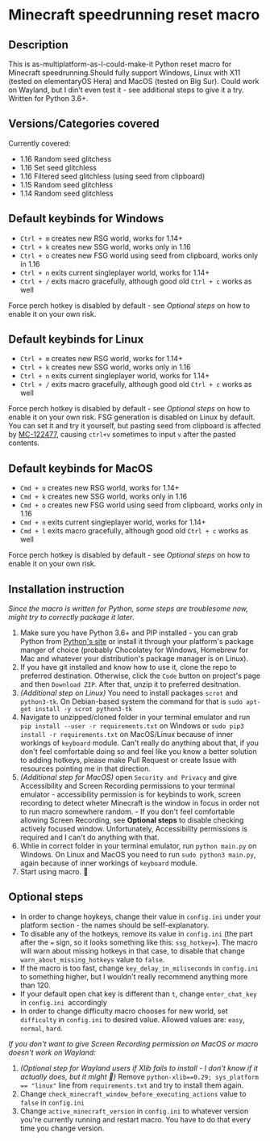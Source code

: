 # Minecraft speedrunning reset macro

## Description

This is as-multiplatform-as-I-could-make-it Python reset macro for Minecraft speedrunning.Should fully support Windows, Linux with X11 (tested on elementaryOS Hera) and MacOS (tested on Big Sur). Could work on Wayland, but I din't even test it - see additional steps to give it a try. Written for Python 3.6+.

## Versions/Categories covered

Currently covered:

* 1.16 Random seed glitchess
* 1.16 Set seed glitchless
* 1.16 Filtered seed glitchless (using seed from clipboard)
* 1.15 Random seed glitchless
* 1.14 Random seed glitchless

## Default keybinds for Windows

* `Ctrl + m` creates new RSG world, works for 1.14+
* `Ctrl + k` creates new SSG world, works only in 1.16
* `Ctrl + o` creates new FSG world using seed from clipboard, works only in 1.16
* `Ctrl + n` exits current singleplayer world, works for 1.14+
* `Ctrl + /` exits macro gracefully, although good old `Ctrl + c` works as well

Force perch hotkey is disabled by default - see _Optional steps_ on how to enable it on your own risk.

## Default keybinds for Linux

* `Ctrl + m` creates new RSG world, works for 1.14+
* `Ctrl + k` creates new SSG world, works only in 1.16
* `Ctrl + n` exits current singleplayer world, works for 1.14+
* `Ctrl + /` exits macro gracefully, although good old `Ctrl + c` works as well

Force perch hotkey is disabled by default - see _Optional steps_ on how to enable it on your own risk.
FSG generation is disabled on Linux by default. You can set it and try it yourself, but pasting seed from clipboard is affected by [MC-122477](https://bugs.mojang.com/browse/MC-122477), causing `ctrl+v` sometimes to input `v` after the pasted contents.

## Default keybinds for MacOS

* `Cmd + u` creates new RSG world, works for 1.14+
* `Cmd + k` creates new SSG world, works only in 1.16
* `Cmd + o` creates new FSG world using seed from clipboard, works only in 1.16
* `Cmd + n` exits current singleplayer world, works for 1.14+
* `Cmd + l` exits macro gracefully, although good old `Ctrl + c` works as well

Force perch hotkey is disabled by default - see _Optional steps_ on how to enable it on your own risk.

## Installation instruction

_Since the macro is written for Python, some steps are troublesome now, might try to correctly package it later_.

1. Make sure you have Python 3.6+ and PIP installed - you can grab Python from [Python's site](https://www.python.org/) or install it through your platform's package manger of choice (probably Chocolatey for Windows, Homebrew for Mac and whatever your distribution's package manager is on Linux).
2. If you have git installed and know how to use it, clone the repo to preferred destination. Otherwise, click the `Code` button on project's page and then `Download ZIP`. After that, unzip it to preferred desitnation.
3. _(Additional step on Linux)_ You need to install packages `scrot` and `python3-tk`. On Debian-based system the command for that is `sudo apt-get install -y scrot python3-tk`
4. Navigate to unzipped/cloned folder in your terminal emulator and run `pip install --user -r requirements.txt` on Windows or `sudo pip3 install -r requirements.txt` on MacOS/Linux because of  inner workings of `keyboard` module. Can't really do anything about that, if you don't feel comfortable doing so and feel like you know a better solution to adding hotkeys, please make Pull Request or create Issue with resources pointing me in that direction.
5. _(Additional step for MacOS)_ open `Security and Privacy` and give Accessibility and Screen Recording permissions to your terminal emulator - accessibility permission is for keybinds to work, screen recording to detect wheter Minecraft is the window in focus in order not to run macro somewhere random. - If you don't feel comfortable allowing Screen Recording, see **Optional steps** to disable checking actively focused window. Unfortunately, Accessibility permissions is required and I can't do anything with that.
6. Whlie in correct folder in your terminal emulator, run `python main.py` on Windows. On Linux and MacOS you need to run `sudo python3 main.py`, again because of  inner workings of `keyboard` module.
7. Start using macro. 🤷

## Optional steps

* In order to change hoykeys, change their value in `config.ini` under your platform section - the names should be self-explanatory.
* To disable any of the hotkeys, remove its value in `config.ini` (the part after the `=` sign, so it looks something like this: `ssg_hotkey=`). The macro will warn about missing hotkeys in that case, to disable that change `warn_about_missing_hotkeys` value to `false`.
* If the macro is too fast, change `key_delay_in_miliseconds`  in `config.ini` to something higher, but I wouldn't really recommend anything more than 120.
* If your default open chat key is different than `t`, change `enter_chat_key` in `config.ini `accordingly
* In order to change difficulty macro chooses for new world, set `difficulty` in `config.ini` to desired value. Allowed values are: `easy`, `normal`, `hard`.

*If you don't want to give Screen Recording permission on MacOS or macro doesn't work on Wayland:*

1. _(Optional step for Wayland users if Xlib fails to install - I don't know if it actually does, but it might 🤷)_ Remove `python-xlib==0.29; sys_platform == "linux"` line from `requirements.txt` and try to install them again.
2. Change `check_minecraft_window_before_executing_actions` value to `false` in `config.ini`
3. Change `active_minecraft_version` in `config.ini` to whatever version you're currently running and restart macro. You have to do that every time you change version.
